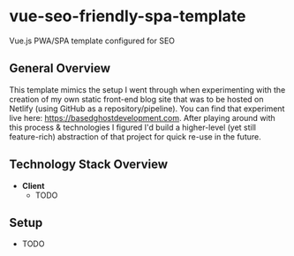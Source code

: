 # vue-seo-friendly-spa-template
Vue.js PWA/SPA template configured for SEO


## General Overview
This template mimics the setup I went through when experimenting with the creation of my own static front-end blog site that was to be hosted on Netlify (using GitHub as a repository/pipeline). You can find that experiment live here: https://basedghostdevelopment.com. After playing around with this process & technologies I figured I'd build a higher-level (yet still feature-rich) abstraction of that project for quick re-use in the future.

## Technology Stack Overview
- **Client**
  - TODO
  
## Setup
  - TODO
